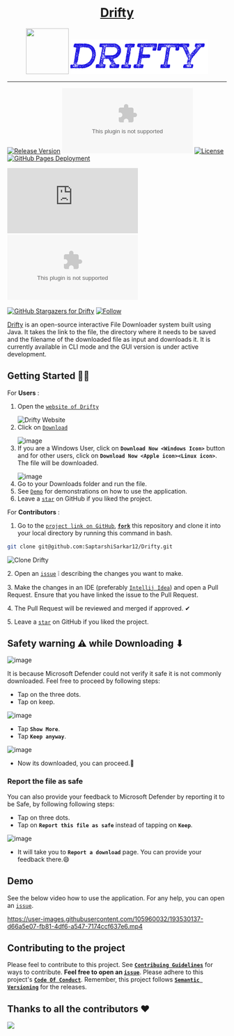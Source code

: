 <h1 align=center><a href="https://github.com/SaptarshiSarkar12/Drifty">Drifty</a></h1>
<p align="center" float="center">
    <img src="https://github.com/SaptarshiSarkar12/Drifty/blob/master/Drifty.ico" width="98" height="105">
    <img src="https://github.com/SaptarshiSarkar12/Drifty/blob/master/Drifty%20Banner.png" height="80">
</p>

---

[![Release Version](https://img.shields.io/github/v/release/SaptarshiSarkar12/Drifty?color=%23FFFF0g&label=Drifty)](https://github.com/SaptarshiSarkar12/Drifty/releases/latest/)
[![Size](https://img.shields.io/github/size/SaptarshiSarkar12/Drifty/Drifty_CLI.exe?label=Drifty%20CLI)](https://github.com/SaptarshiSarkar12/Drifty/blob/master/Drifty_CLI.exe) [![License](https://img.shields.io/github/license/SaptarshiSarkar12/Drifty)](https://github.com/SaptarshiSarkar12/Drifty/blob/master/LICENSE) [![GitHub Pages Deployment](https://img.shields.io/github/deployments/SaptarshiSarkar12/Drifty/github-pages?label=Deployment)](https://github.com/SaptarshiSarkar12/Drifty/deployments)

[![No. Of Downloads of Drifty jar](https://img.shields.io/github/downloads/SaptarshiSarkar12/Drifty/latest/Drifty.jar)](http://github.com/SaptarshiSarkar12/Drifty/releases/latest/download/Drifty.jar)
[![No. Of Downloads of Drifty exe](https://img.shields.io/github/downloads/SaptarshiSarkar12/Drifty/latest/Drifty_CLI.exe)](http://github.com/SaptarshiSarkar12/Drifty/releases/latest/download/Drifty_CLI.exe)

[![GitHub Stargazers for Drifty](https://img.shields.io/github/stars/SaptarshiSarkar12/Drifty?label=Leave%20a%20star&style=social)](https://github.com/SaptarshiSarkar12/Drifty/stargazers)
[![Follow](https://img.shields.io/twitter/follow/SSarkar2007?style=social)](https://twitter.com/SSarkar2007)

[Drifty](https://github.com/SaptarshiSarkar12/Drifty/) is an open-source interactive File Downloader system built using Java. It takes the link to the file, the directory where it needs to be saved and the filename of the downloaded file as input and downloads it. It is currently available in CLI mode and the GUI version is under active development. 


## Getting Started 🚀🚀
For **Users** :
1. Open the [`website of Drifty`](https://saptarshisarkar12.github.io/Drifty/) </p>
![Drifty Website](https://user-images.githubusercontent.com/105960032/194504016-c2a6d761-bc04-49ee-b8fd-cecb2d36faa8.png)
2. Click on [`Download`](https://saptarshisarkar12.github.io/Drifty/#download) </p>
![image](https://user-images.githubusercontent.com/105960032/194505674-96352e1c-8842-4b98-952d-80a0635d06e4.png)
3. If you are a Windows User, click on **`Download Now <Windows Icon>`** button and for other users, click on **`Download Now <Apple icon><Linux icon>`**. The file will be downloaded. </p>
![image](https://user-images.githubusercontent.com/105960032/194130486-8fd2d44b-4086-460d-bb06-ecb6755864f7.png)
4. Go to your Downloads folder and run the file.
5. See [`Demo`](https://saptarshisarkar12.github.io/Drifty/#demo) for demonstrations on how to use the application.
6. Leave a [`star`](https://github.com/SaptarshiSarkar12/Drifty/stargazers) on GitHub if you liked the project.

For **Contributors** : 
1. Go to the [`project link on GitHub`](https://github.com/SaptarshiSarkar12/Drifty), [**`fork`**](https://github.com/SaptarshiSarkar12/Drifty/fork) this repository and clone it into your local directory by running this command in bash.
```bash
git clone git@github.com:SaptarshiSarkar12/Drifty.git
```
</p>

![Clone Drifty](https://user-images.githubusercontent.com/105960032/194497334-856c610e-39cd-4538-a998-18afb10dac04.gif) </p>
2. Open an [`issue`](https://github.com/SaptarshiSarkar12/Drifty/issues/new/choose) ❕ describing the changes you want to make. </p>
3. Make the changes in an IDE (preferably [`Intellij Idea`](https://www.jetbrains.com/idea/)) and open a Pull Request. Ensure that you have linked the issue to the Pull Request. </p>
4. The Pull Request will be reviewed and merged if approved. ✔ </p>
5. Leave a [`star`](https://github.com/SaptarshiSarkar12/Drifty/stargazers) on GitHub if you liked the project.

## Safety warning ⚠ while Downloading ⬇

![image](https://user-images.githubusercontent.com/58129377/193471489-87ee10a0-f719-47ef-9d46-e5b71c611d4b.png)

It is because Microsoft Defender could not verify it safe it is not commonly downloaded. Feel free to proceed by following steps:
- Tap on the three dots. 
- Tap on keep.

![image](https://user-images.githubusercontent.com/58129377/193471652-d88981c3-d903-406f-bc06-53cf77db9bf6.png)

- Tap **`Show More`**.
- Tap **`Keep anyway`**.

![image](https://user-images.githubusercontent.com/58129377/193471671-e047003c-95e7-43ed-8d37-d3f401b36164.png)

- Now its downloaded, you can proceed.🎉

### Report the file as safe

You can also provide your feedback to Microsoft Defender by reporting it to be Safe, by following following steps:
- Tap on three dots.
- Tap on **`Report this file as safe`** instead of tapping on **`Keep`**.

![image](https://user-images.githubusercontent.com/58129377/193471838-63ba50ba-e303-48b4-b7c1-b71e6c0663e7.png)

- It will take you to **`Report a download`** page. You can provide your feedback there.😄

## Demo
See the below video how to use the application. For any help, you can open an [`issue`](https://github.com/SaptarshiSarkar12/Drifty/issues/new/choose/). </p>

https://user-images.githubusercontent.com/105960032/193530137-d66a5e07-fb81-4df6-a547-7174ccf637e6.mp4

## Contributing to the project
Please feel to contribute to this project. See [**`Contribuing Guidelines`**](https://github.com/SaptarshiSarkar12/Drifty/blob/master/CONTRIBUTING.md) for ways to contribute. **Feel free to open an [`issue`](https://github.com/SaptarshiSarkar12/Drifty/issues/new/choose)**. Please adhere to this project's [**`Code Of Conduct`**](https://github.com/SaptarshiSarkar12/Drifty/blob/master/CODE_OF_CONDUCT.md). Remember, this project follows [**`Semantic Versioning`**](https://semver.org/) for the releases.

## Thanks to all the contributors ❤️
<a href = "https://github.com/SaptarshiSarkar12/Drifty/graphs/contributors">
   <img src = "https://contrib.rocks/image?repo=SaptarshiSarkar12/Drifty"/>
</a>
